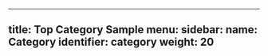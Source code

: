   ---
title: Top Category Sample
menu:
  sidebar:
    name: Category
    identifier: category
    weight: 20
---
